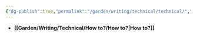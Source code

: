 ```yaml
---
{"dg-publish":true,"permalink":"/garden/writing/technical/technical/","pinned":true,"noteIcon":"1","created":"2024-12-01T00:11:54.687+01:00","updated":"2024-12-01T18:57:55.078+01:00"}
---
```



- **[[Garden/Writing/Technical/How to?/How to?\|How to?]]**

